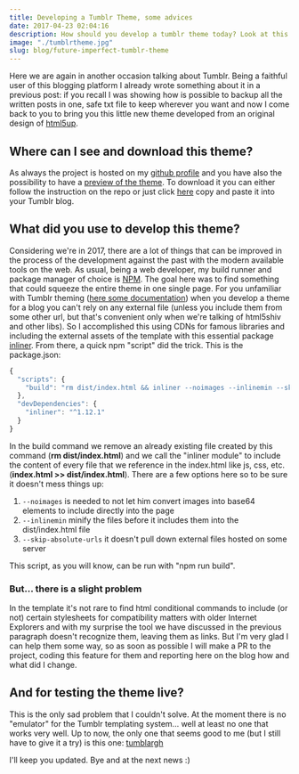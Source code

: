 ```yaml
---
title: Developing a Tumblr Theme, some advices
date: 2017-04-23 02:04:16
description: How should you develop a tumblr theme today? Look at this one developed by me and crafted by html5up and you'll see
image: "./tumblrtheme.jpg"
slug: blog/future-imperfect-tumblr-theme
---
```


Here we are again in another occasion talking about Tumblr. Being a faithful user of this blogging platform I already wrote something about it in a previous post: if you recall I was showing how is possible to backup all the written posts in one, safe txt file to keep wherever you want and now I come back to you to bring you this little new theme developed from an original design of [html5up](http://html5up.net).

## Where can I see and download this theme?
As always the project is hosted on my [github profile](https://github.com/giacomocerquone/FutureImperfect-TumblrTheme) and you have also the possibility to have a [preview of the theme](http://www.futureimperfect-theme.tumblr.com).
To download it you can either follow the instruction on the repo or just click [here](https://pastebin.com/bcxbwcrG) copy and paste it into your Tumblr blog.

## What did you use to develop this theme?
Considering we're in 2017, there are a lot of things that can be improved in the process of the development against the past with the modern available tools on the web. As usual, being a web developer, my build runner and package manager of choice is [NPM](https://www.npmjs.com/).
The goal here was to find something that could squeeze the entire theme in one single page. For you unfamiliar with Tumblr theming ([here some documentation](https://www.tumblr.com/docs/it/custom_themes)) when you develop a theme for a blog you can't rely on any external file (unless you include them from some other url, but that's convenient only when we're talking of html5shiv and other libs).
So I accomplished this using CDNs for famous libraries and including the external assets of the template with this essential package [inliner](https://www.npmjs.com/package/inliner). From there, a quick npm "script" did the trick.
This is the package.json:

```javascript
{
  "scripts": {
    "build": "rm dist/index.html && inliner --noimages --inlinemin --skip-absolute-urls index.html >> dist/index.html"
  },
  "devDependencies": {
    "inliner": "^1.12.1"
  }
}
```
In the build command we remove an already existing file created by this command (**rm dist/index.html**) and we call the "inliner module" to include the content of every file that we reference in the index.html like js, css, etc. (**index.html >> dist/index.html**). There are a few options here so to be sure it doesn't mess things up:
1. ```--noimages``` is needed to not let him convert images into base64 elements to include directly into the page
2. ```--inlinemin``` minify the files before it includes them into the dist/index.html file
3. ```--skip-absolute-urls``` it doesn't pull down external files hosted on some server

This script, as you will know, can be run with "npm run build".

### But... there is a slight problem

In the template it's not rare to find html conditional commands to include (or not) certain stylesheets for compatibility matters with older Internet Explorers and with my surprise the tool we have discussed in the previous paragraph doesn't recognize them, leaving them as links.
But I'm very glad I can help them some way, so as soon as possible I will make a PR to the project, coding this feature for them and reporting here on the blog how and what did I change.

## And for testing the theme live?
This is the only sad problem that I couldn't solve. At the moment there is no "emulator" for the Tumblr templating system... well at least no one that works very well.
Up to now, the only one that seems good to me (but I still have to give it a try) is this one: [tumblargh](https://github.com/jasonwebster/tumblargh)

I'll keep you updated. Bye and at the next news :)
